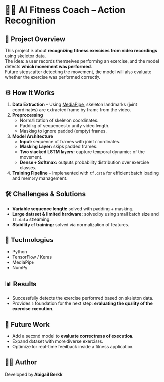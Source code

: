# 🏋️‍♀️ AI Fitness Coach – Action Recognition  

## 📌 Project Overview  
This project is about **recognizing fitness exercises from video recordings** using skeleton data.  
The idea: a user records themselves performing an exercise, and the model detects **which movement was performed**.  
Future steps: after detecting the movement, the model will also evaluate whether the exercise was performed correctly.  

## ⚙️ How It Works  
1. **Data Extraction** – Using [MediaPipe](https://mediapipe.dev/), skeleton landmarks (joint coordinates) are extracted frame by frame from the video.  
2. **Preprocessing**  
   - Normalization of skeleton coordinates.  
   - Padding of sequences to unify video length.  
   - Masking to ignore padded (empty) frames.  
3. **Model Architecture**  
   - **Input:** sequence of frames with joint coordinates.  
   - **Masking Layer:** skips padded frames.  
   - **Two stacked LSTM layers:** capture temporal dynamics of the movement.  
   - **Dense + Softmax:** outputs probability distribution over exercise classes.  
4. **Training Pipeline** – Implemented with `tf.data` for efficient batch loading and memory management.  

## 🛠️ Challenges & Solutions  
- **Variable sequence length:** solved with padding + masking.  
- **Large dataset & limited hardware:** solved by using small batch size and `tf.data` streaming.  
- **Stability of training:** solved via normalization of features.  

## 🚀 Technologies  
- Python  
- TensorFlow / Keras  
- MediaPipe  
- NumPy  

## 📊 Results  
- Successfully detects the exercise performed based on skeleton data.  
- Provides a foundation for the next step: **evaluating the quality of the exercise execution**.  

## 🔮 Future Work  
- Add a second model to **evaluate correctness of execution**.  
- Expand dataset with more diverse exercises.  
- Optimize for real-time feedback inside a fitness application.  

## 👩‍💻 Author  
Developed by **Abigail Berkk**  
